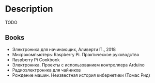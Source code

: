 # Description

TODO


## Books

- Электроника для начинающих, Аливерти П., 2018
- Микрокомпьютеры Raspberry Pi. Практическое руководство
- Raspberry Pi Cookbook
- Электроника. Проекты с использованием контроллера Arduino
- Радиоэлектроника для чайников
- Рождение машин. Неизвестная история кибернетики (Томас Рид)
